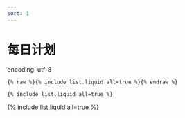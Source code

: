```yaml
---
sort: 1
---
```


#  每日计划


encoding: utf-8

```
{% raw %}{% include list.liquid all=true %}{% endraw %}

{% include list.liquid all=true %}
```

{% include list.liquid all=true %}
